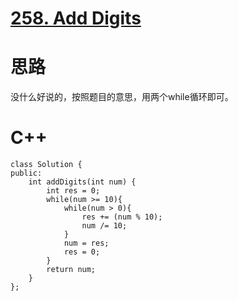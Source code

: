 # [258. Add Digits](https://leetcode.com/problems/add-digits/description/)
# 思路
没什么好说的，按照题目的意思，用两个while循环即可。
# C++
```
class Solution {
public:
    int addDigits(int num) {
        int res = 0;
        while(num >= 10){
            while(num > 0){
                res += (num % 10);
                num /= 10;
            }
            num = res;
            res = 0;
        }
        return num;
    }
};
```
